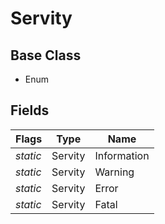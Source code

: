 # Servity
## Base Class
- Enum
## Fields
Flags|Type|Name
-|-|-
*static*|Servity|Information
*static*|Servity|Warning
*static*|Servity|Error
*static*|Servity|Fatal
